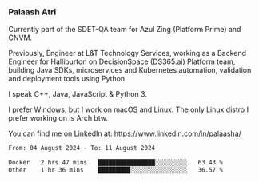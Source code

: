 ### Palaash Atri

Currently part of the SDET-QA team for Azul Zing (Platform Prime) and CNVM. 

Previously, Engineer at L&T Technology Services, working as a Backend Engineer for Halliburton on DecisionSpace (DS365.ai) Platform team, building Java SDKs, microservices and Kubernetes automation, validation and deployment tools using Python.

I speak C++, Java, JavaScript & Python 3.

I prefer Windows, but I work on macOS and Linux. The only Linux distro I prefer working on is Arch btw.

You can find me on LinkedIn at: https://www.linkedin.com/in/palaasha/

<!--START_SECTION:waka-->

```txt
From: 04 August 2024 - To: 11 August 2024

Docker   2 hrs 47 mins   ████████████████░░░░░░░░░   63.43 %
Other    1 hr 36 mins    █████████░░░░░░░░░░░░░░░░   36.57 %
```

<!--END_SECTION:waka-->
